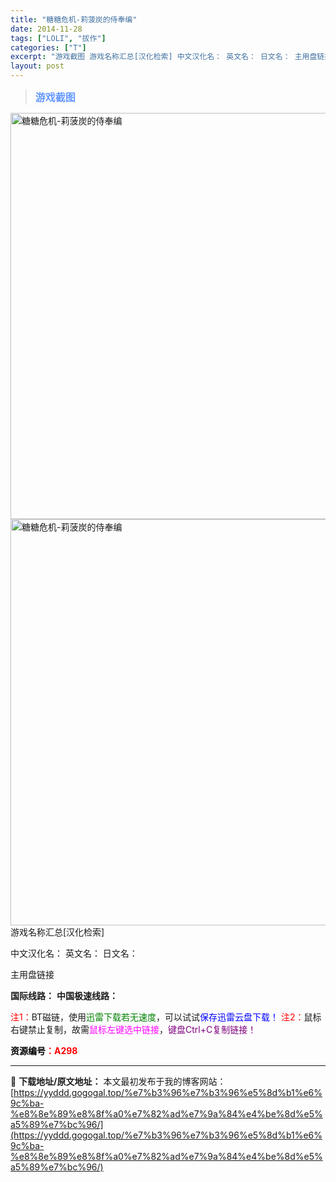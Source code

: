 ```yaml
---
title: "糖糖危机-莉菠炭的侍奉编"
date: 2014-11-28
tags: ["LOLI", "拔作"]
categories: ["T"]
excerpt: "游戏截图 游戏名称汇总[汉化检索] 中文汉化名： 英文名： 日文名： 主用盘链接 国际线路： 中国极速线路： 注1：BT磁链，使用迅雷下载若无速度，可以试试保存迅雷云盘下载！ 注2：鼠标右键禁止复制，故需鼠标左键选中链接，键盘Ctrl+C复制链接！ 资源编号：A298"
layout: post
---
```


<div>
<blockquote><b><span style="font-size: 12pt; color: #6699ff;">游戏截图</span></b></blockquote>
<div><img title="点击放大" src="https://yyddd.gogogal.top/wp-content/uploads/2025/04/20250430_6811fcb35eba3.webp" alt="糖糖危机-莉菠炭的侍奉编" width="650" /></div>
<div><img title="点击放大" src="https://yyddd.gogogal.top/wp-content/uploads/2025/04/20250430_6811fcb49ca16.webp" alt="糖糖危机-莉菠炭的侍奉编" width="650" /></div>
游戏名称汇总[汉化检索]

中文汉化名：
英文名：
日文名：
</div>
<div class="panel panel-primary">
<div class="panel-heading">主用盘链接</div>
<div class="panel-body">

<b>国际线路：</b>
<b>中国极速线路：</b>


<span style="color: #ff0000;">注1：</span>BT磁链，使用<span style="color: #008000;">迅雷下载若无速度</span>，可以试试<span style="color: #0000ff;">保存迅雷云盘下载！</span>
<span style="color: #ff0000;">注2：</span>鼠标右键禁止复制，故需<span style="color: #ff00ff;">鼠标左键选中链接</span>，<span style="color: #800080;">键盘Ctrl+C复制链接！</span>

</div>
<div class="panel-footer"><span style="color: #ff0000;"><b><span style="color: #000000;">资源编号</span>：A298</b></span></div>
</div>

---
📖 **下载地址/原文地址：** 本文最初发布于我的博客网站：[https://yyddd.gogogal.top/%e7%b3%96%e7%b3%96%e5%8d%b1%e6%9c%ba-%e8%8e%89%e8%8f%a0%e7%82%ad%e7%9a%84%e4%be%8d%e5%a5%89%e7%bc%96/](https://yyddd.gogogal.top/%e7%b3%96%e7%b3%96%e5%8d%b1%e6%9c%ba-%e8%8e%89%e8%8f%a0%e7%82%ad%e7%9a%84%e4%be%8d%e5%a5%89%e7%bc%96/)
